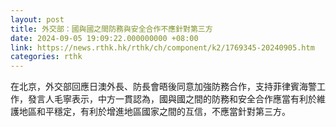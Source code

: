```yaml
---
layout: post
title: 外交部：國與國之間防務與安全合作不應針對第三方
date: 2024-09-05 19:09:22.000000000 +08:00
link: https://news.rthk.hk/rthk/ch/component/k2/1769345-20240905.htm
categories: rthk
---
```


在北京，外交部回應日澳外長、防長會晤後同意加強防務合作，支持菲律賓海警工作，發言人毛寧表示，中方一貫認為，國與國之間的防務和安全合作應當有利於維護地區和平穩定，有利於增進地區國家之間的互信，不應當針對第三方。
